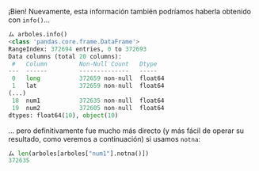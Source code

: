 ¡Bien! Nuevamente, esta información también podríamos haberla obtenido con `info()`...

```python
ム arboles.info()
<class 'pandas.core.frame.DataFrame'>
RangeIndex: 372694 entries, 0 to 372693
Data columns (total 20 columns):
 #   Column         Non-Null Count   Dtype  
---  ------         --------------   -----  
 0   long           372659 non-null  float64
 1   lat            372659 non-null  float64
(...)
 18  num1           372635 non-null  float64
 19  num2           372605 non-null  float64
dtypes: float64(10), object(10)
```

... pero definitivamente fue mucho más directo (y más fácil de operar su resultado, como veremos a continuación) si usamos `notna`:


```python
ム len(arboles[arboles["num1"].notna()])
372635
```
